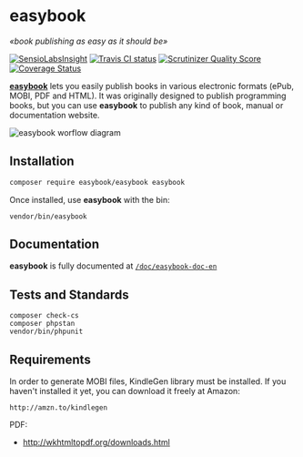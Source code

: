 # easybook

*«book publishing as easy as it should be»*

[![SensioLabsInsight](https://insight.sensiolabs.com/projects/34c47e7f-a523-4702-8310-ebec02a6a241/mini.png)](https://insight.sensiolabs.com/projects/34c47e7f-a523-4702-8310-ebec02a6a241) [![Travis CI status](https://secure.travis-ci.org/javiereguiluz/easybook.png?branch=master)](http://travis-ci.org/javiereguiluz/easybook) [![Scrutinizer Quality Score](https://scrutinizer-ci.com/g/javiereguiluz/easybook/badges/quality-score.png?s=90c6ed79f22c90ee2c4761937b58ebe9c6b68889)](https://scrutinizer-ci.com/g/javiereguiluz/easybook/) [![Coverage Status](https://coveralls.io/repos/javiereguiluz/easybook/badge.svg?branch=master)](https://coveralls.io/r/javiereguiluz/easybook?branch=master)

**[easybook](http://easybook-project.org)** lets you easily publish books in
various electronic formats (ePub, MOBI, PDF and HTML). It was originally
designed to publish programming books, but you can use **easybook** to
publish any kind of book, manual or documentation website.

![easybook worflow diagram](doc/easybook-doc-en/Contents/images/what_is_easybook.png)

## Installation

```bash
composer require easybook/easybook easybook
```

Once installed, use **easybook** with the bin:

```
vendor/bin/easybook
```

## Documentation

**easybook** is fully documented at [`/doc/easybook-doc-en`](/doc/easybook-doc-en)

## Tests and Standards

```
composer check-cs
composer phpstan
vendor/bin/phpunit
```

## Requirements

In order to generate MOBI files, KindleGen library must be installed.
If you haven't installed it yet, you can download it freely at Amazon:

    http://amzn.to/kindlegen

PDF:

- http://wkhtmltopdf.org/downloads.html